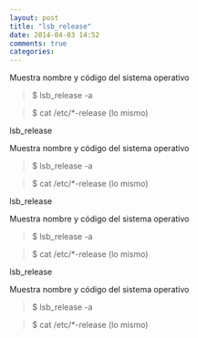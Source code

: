 ```yaml
---
layout: post
title: "lsb_release"
date: 2014-04-03 14:52
comments: true
categories: 
---
```

Muestra nombre y código del sistema operativo

>$ lsb_release -a 

>$ cat /etc/*-release (lo mismo)

lsb_release

Muestra nombre y código del sistema operativo

>$ lsb_release -a 

>$ cat /etc/*-release (lo mismo)

lsb_release

Muestra nombre y código del sistema operativo

>$ lsb_release -a 

>$ cat /etc/*-release (lo mismo)

lsb_release

Muestra nombre y código del sistema operativo

>$ lsb_release -a 

>$ cat /etc/*-release (lo mismo)

